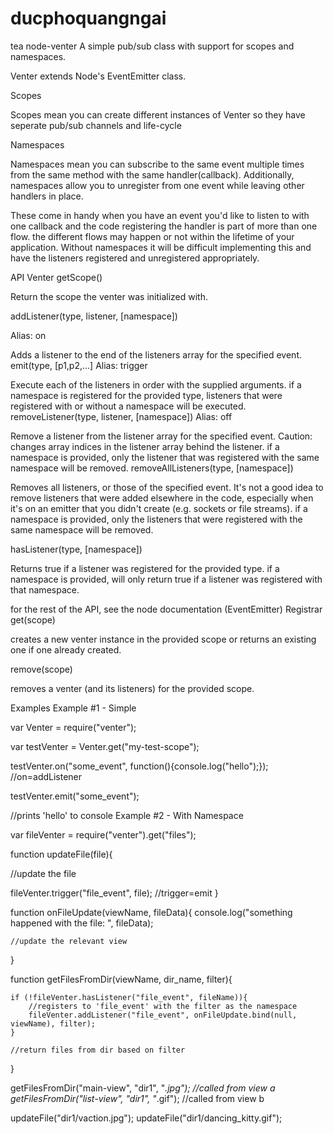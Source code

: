 # ducphoquangngai
tea
node-venter
A simple pub/sub class with support for scopes and namespaces.

Venter extends Node's EventEmitter class.

Scopes

Scopes mean you can create different instances of Venter so they have seperate pub/sub channels and life-cycle

Namespaces

Namespaces mean you can subscribe to the same event multiple times from the same method with the same handler(callback). Additionally, namespaces allow you to unregister from one event while leaving other handlers in place.

These come in handy when you have an event you'd like to listen to with one callback and the code registering the handler is part of more than one flow. the different flows may happen or not within the lifetime of your application. Without namespaces it will be difficult implementing this and have the listeners registered and unregistered appropriately.

API
Venter
getScope()

Return the scope the venter was initialized with.

addListener(type, listener, [namespace])

Alias: on

Adds a listener to the end of the listeners array for the specified event.
emit(type, [p1,p2,...]
Alias: trigger

Execute each of the listeners in order with the supplied arguments.
if a namespace is registered for the provided type, listeners that were registered with or without a namespace will be executed.
removeListener(type, listener, [namespace])
Alias: off

Remove a listener from the listener array for the specified event. Caution: changes array indices in the listener array behind the listener.
if a namespace is provided, only the listener that was registered with the same namespace will be removed.
removeAllListeners(type, [namespace])

Removes all listeners, or those of the specified event. It's not a good idea to remove listeners that were added elsewhere in the code, especially when it's on an emitter that you didn't create (e.g. sockets or file streams). if a namespace is provided, only the listeners that were registered with the same namespace will be removed.

hasListener(type, [namespace])

Returns true if a listener was registered for the provided type. if a namespace is provided, will only return true if a listener was registered with that namespace.

for the rest of the API, see the node documentation (EventEmitter)
Registrar
get(scope)

creates a new venter instance in the provided scope or returns an existing one if one already created.

remove(scope)

removes a venter (and its listeners) for the provided scope.

Examples
Example #1 - Simple

var Venter = require("venter");

var testVenter = Venter.get("my-test-scope");

testVenter.on("some_event", function(){console.log("hello");}); //on=addListener

testVenter.emit("some_event"); 

//prints 'hello' to console
Example #2 - With Namespace

var fileVenter = require("venter").get("files");

function updateFile(file){

  //update the file
  
  fileVenter.trigger("file_event", file); //trigger=emit
}

function onFileUpdate(viewName, fileData){
    console.log("something happened with the file: ", fileData);
    
    //update the relevant view
}

function getFilesFromDir(viewName, dir_name, filter){
    
    if (!fileVenter.hasListener("file_event", fileName)){
        //registers to 'file_event' with the filter as the namespace 
        fileVenter.addListener("file_event", onFileUpdate.bind(null, viewName), filter); 
    }
    
    //return files from dir based on filter
}

getFilesFromDir("main-view", "dir1", "*.jpg"); //called from view a
getFilesFromDir("list-view", "dir1", "*.gif"); //called from view b

updateFile("dir1/vaction.jpg");
updateFile("dir1/dancing_kitty.gif");
